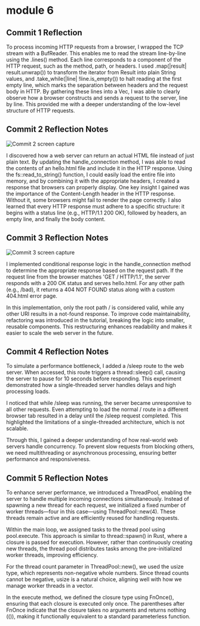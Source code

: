 
# module 6
 
## Commit 1 Reflection
To process incoming HTTP requests from a browser, I wrapped the TCP stream with a BufReader. This enables me to read the stream line-by-line using the .lines() method. Each line corresponds to a component of the HTTP request, such as the method, path, or headers.
I used .map(|result| result.unwrap()) to transform the iterator from Result<String> into plain String values, and .take_while(|line| !line.is_empty()) to halt reading at the first empty line, which marks the separation between headers and the request body in HTTP.
By gathering these lines into a Vec<String>, I was able to clearly observe how a browser constructs and sends a request to the server, line by line. This provided me with a deeper understanding of the low-level structure of HTTP requests.

## Commit 2 Reflection Notes
 
![Commit 2 screen capture](/assets/media/commit2.png)
 
I discovered how a web server can return an actual HTML file instead of just plain text. By updating the handle_connection method, I was able to read the contents of an hello.html file and include it in the HTTP response. Using the fs::read_to_string() function, I could easily load the entire file into memory, and by combining it with the appropriate headers, I created a response that browsers can properly display.
One key insight I gained was the importance of the Content-Length header in the HTTP response. Without it, some browsers might fail to render the page correctly. I also learned that every HTTP response must adhere to a specific structure: it begins with a status line (e.g., HTTP/1.1 200 OK), followed by headers, an empty line, and finally the body content.

## Commit 3 Reflection Notes
 
![Commit 3 screen capture](/assets/media/commit3.png)
 
I implemented conditional response logic in the handle_connection method to determine the appropriate response based on the request path. If the request line from the browser matches 'GET / HTTP/1.1', the server responds with a 200 OK status and serves hello.html. For any other path (e.g., /bad), it returns a 404 NOT FOUND status along with a custom 404.html error page.

In this implementation, only the root path / is considered valid, while any other URI results in a not-found response. To improve code maintainability, refactoring was introduced in the tutorial, breaking the logic into smaller, reusable components. This restructuring enhances readability and makes it easier to scale the web server in the future.

## Commit 4 Reflection Notes

To simulate a performance bottleneck, I added a /sleep route to the web server. When accessed, this route triggers a thread::sleep() call, causing the server to pause for 10 seconds before responding. This experiment demonstrated how a single-threaded server handles delays and high processing loads.

I noticed that while /sleep was running, the server became unresponsive to all other requests. Even attempting to load the normal / route in a different browser tab resulted in a delay until the /sleep request completed. This highlighted the limitations of a single-threaded architecture, which is not scalable.

Through this, I gained a deeper understanding of how real-world web servers handle concurrency. To prevent slow requests from blocking others, we need multithreading or asynchronous processing, ensuring better performance and responsiveness.

## Commit 5 Reflection Notes

To enhance server performance, we introduced a ThreadPool, enabling the server to handle multiple incoming connections simultaneously. Instead of spawning a new thread for each request, we initialized a fixed number of worker threads—four in this case—using ThreadPool::new(4). These threads remain active and are efficiently reused for handling requests.

Within the main loop, we assigned tasks to the thread pool using pool.execute. This approach is similar to thread::spawn() in Rust, where a closure is passed for execution. However, rather than continuously creating new threads, the thread pool distributes tasks among the pre-initialized worker threads, improving efficiency.

For the thread count parameter in ThreadPool::new(), we used the usize type, which represents non-negative whole numbers. Since thread counts cannot be negative, usize is a natural choice, aligning well with how we manage worker threads in a vector.

In the execute method, we defined the closure type using FnOnce(), ensuring that each closure is executed only once. The parentheses after FnOnce indicate that the closure takes no arguments and returns nothing (()), making it functionally equivalent to a standard parameterless function.

